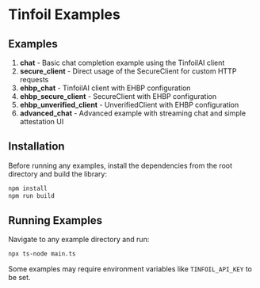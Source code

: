 # Tinfoil Examples

## Examples

1. **chat** - Basic chat completion example using the TinfoilAI client
2. **secure_client** - Direct usage of the SecureClient for custom HTTP requests
3. **ehbp_chat** - TinfoilAI client with EHBP configuration
4. **ehbp_secure_client** - SecureClient with EHBP configuration
5. **ehbp_unverified_client** - UnverifiedClient with EHBP configuration
6. **advanced_chat** - Advanced example with streaming chat and simple attestation UI

## Installation

Before running any examples, install the dependencies from the root directory and build the library:

```bash
npm install
npm run build
```

## Running Examples

Navigate to any example directory and run:

```bash
npx ts-node main.ts
```

Some examples may require environment variables like `TINFOIL_API_KEY` to be set.